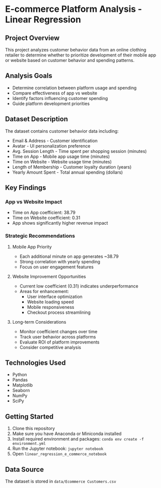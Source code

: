 # E-commerce Platform Analysis - Linear Regression

## Project Overview
This project analyzes customer behavior data from an online clothing retailer to determine whether to prioritize development of their mobile app or website based on customer behavior and spending patterns.

## Analysis Goals
- Determine correlation between platform usage and spending
- Compare effectiveness of app vs website 
- Identify factors influencing customer spending
- Guide platform development priorities

## Dataset Description
The dataset contains customer behavior data including:
- Email & Address - Customer identification
- Avatar - UI personalization preference  
- Avg. Session Length - Time spent per shopping session (minutes)
- Time on App - Mobile app usage time (minutes)
- Time on Website - Website usage time (minutes)
- Length of Membership - Customer loyalty duration (years)
- Yearly Amount Spent - Total annual spending (dollars)

## Key Findings

### App vs Website Impact
- Time on App coefficient: 38.79
- Time on Website coefficient: 0.31
- App shows significantly higher revenue impact

### Strategic Recommendations
1. Mobile App Priority
   - Each additional minute on app generates ~38.79
   - Strong correlation with yearly spending
   - Focus on user engagement features

2. Website Improvement Opportunities  
   - Current low coefficient (0.31) indicates underperformance
   - Areas for enhancement:
     - User interface optimization
     - Website loading speed
     - Mobile responsiveness 
     - Checkout process streamlining

3. Long-term Considerations
   - Monitor coefficient changes over time
   - Track user behavior across platforms
   - Evaluate ROI of platform improvements
   - Consider competitive analysis

## Technologies Used
- Python
- Pandas
- Matplotlib
- Seaborn
- NumPy
- SciPy

## Getting Started
1. Clone this repository
2. Make sure you have Anaconda or Miniconda installed
3. Install required environment and packages: `conda env create -f environment.yml`
4. Run the Jupyter notebook: `jupyter notebook`
5. Open `linear_regression_e_commerce_notebook`

## Data Source
The dataset is stored in `data/Ecommerce Customers.csv`
